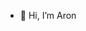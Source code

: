 - 👋 Hi, I’m Aron

<!---
AncientPixel-Aron/AncientPixel-Aron is a ✨ special ✨ repository because its `README.md` (this file) appears on your GitHub profile.
You can click the Preview link to take a look at your changes.
--->
